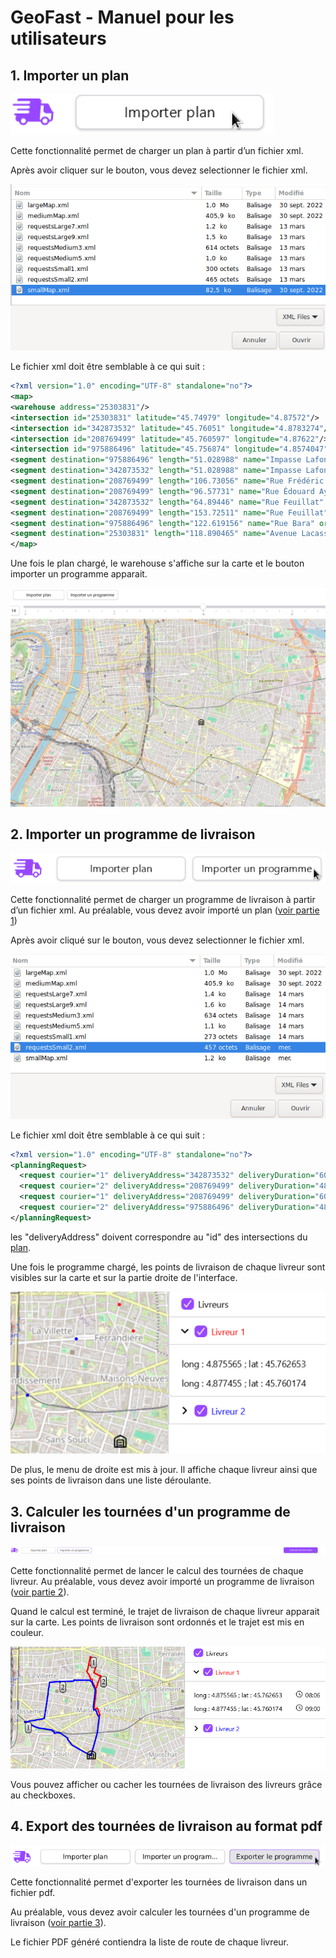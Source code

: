 # GeoFast - Manuel pour les utilisateurs

## <a id="partie1"/>1. Importer un plan

![import_plan.png](ressource/import_plan.png)

Cette fonctionnalité permet de charger un plan à partir d’un fichier xml.

Après avoir cliquer sur le bouton, vous devez selectionner le fichier xml.

![selection_fichier_plan_xml.png](ressource/selection_fichier_plan_xml.png)

Le fichier xml doit être semblable à ce qui suit : <a id="xmlplan"></a>

```xml
<?xml version="1.0" encoding="UTF-8" standalone="no"?>
<map>
<warehouse address="25303831"/>
<intersection id="25303831" latitude="45.74979" longitude="4.87572"/>
<intersection id="342873532" latitude="45.76051" longitude="4.8783274"/>
<intersection id="208769499" latitude="45.760597" longitude="4.87622"/>
<intersection id="975886496" latitude="45.756874" longitude="4.8574047"/>
<segment destination="975886496" length="51.028988" name="Impasse Lafontaine" origin="342873532"/>
<segment destination="342873532" length="51.028988" name="Impasse Lafontaine" origin="975886496"/>
<segment destination="208769499" length="106.73056" name="Rue Frédéric Passy" origin="208769499"/>
<segment destination="208769499" length="96.57731" name="Rue Édouard Aynard" origin="975886496"/>
<segment destination="342873532" length="64.89446" name="Rue Feuillat" origin="25303831"/>
<segment destination="208769499" length="153.72511" name="Rue Feuillat" origin="25303831"/>
<segment destination="975886496" length="122.619156" name="Rue Bara" origin="25303831"/>
<segment destination="25303831" length="118.890465" name="Avenue Lacassagne" origin="975886496"/>
</map>
```
Une fois le plan chargé, le warehouse s'affiche sur la carte et le bouton importer un programme apparait.

![chargement_plan.png](ressource/chargement_plan.png)

## <a id="partie2"/>2. Importer un programme de livraison

![import_programme.png](ressource/import_programme.png)

Cette fonctionnalité permet de charger un programme de livraison à partir d’un fichier xml.
Au préalable, vous devez avoir importé un plan ([voir partie 1](#xmlplan))

Après avoir cliqué sur le bouton, vous devez selectionner le fichier xml.

![selection_fichier_programme_xml.png](ressource/selection_fichier_programme_xml.png)

Le fichier xml doit être semblable à ce qui suit :

```xml
<?xml version="1.0" encoding="UTF-8" standalone="no"?>
<planningRequest>
  <request courier="1" deliveryAddress="342873532" deliveryDuration="600" deliveryTime="9"/>
  <request courier="2" deliveryAddress="208769499" deliveryDuration="480" deliveryTime="9"/>
  <request courier="1" deliveryAddress="208769499" deliveryDuration="600" deliveryTime="8"/>
  <request courier="2" deliveryAddress="975886496" deliveryDuration="480" deliveryTime="10"/>
</planningRequest>
```

les "deliveryAddress" doivent correspondre au "id" des intersections du [plan](#xmlplan).

Une fois le programme chargé, les points de livraison de chaque livreur sont visibles sur la carte et sur la partie droite de l'interface.

![resultat_import_programme.png](ressource/resultat_import_programme.png)

De plus, le menu de droite est mis à jour. Il affiche chaque livreur ainsi que ses points de livraison
dans une liste déroulante.

## <a id="partie3"/>3. Calculer les tournées d'un programme de livraison

![calcul_tournee.png](ressource/calcul_tournee.png)

Cette fonctionnalité permet de lancer le calcul des tournées de chaque livreur.
Au préalable, vous devez avoir importé un programme de livraison ([voir partie 2](#partie2)).

Quand le calcul est terminé, le trajet de livraison de chaque livreur apparait sur la carte.
Les points de livraison sont ordonnés et le trajet est mis en couleur.

![resutat_calcul_tournee.png](ressource/resutat_calcul_tournee.png)

Vous pouvez afficher ou cacher les tournées de livraison des livreurs grâce au checkboxes.

## <a id="partie4"/>4. Export des tournées de livraison au format pdf

![export_tournee_pdf.png](ressource/export_tournee_pdf.png)

Cette fonctionnalité permet d'exporter les tournées de livraison dans un fichier pdf.

Au préalable, vous devez avoir calculer les tournées d'un programme de livraison ([voir partie 3](#partie3)).

Le fichier PDF généré contiendra la liste de route de chaque livreur.

